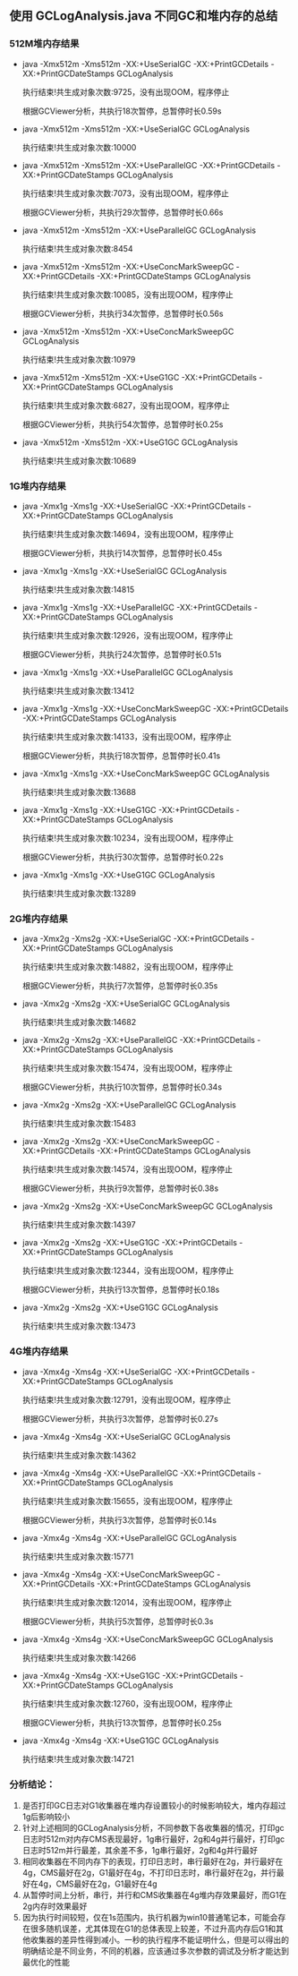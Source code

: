 ## 使用 GCLogAnalysis.java 不同GC和堆内存的总结 ##

### 512M堆内存结果 ###
- java -Xmx512m -Xms512m -XX:+UseSerialGC -XX:+PrintGCDetails -XX:+PrintGCDateStamps GCLogAnalysis

	执行结束!共生成对象次数:9725，没有出现OOM，程序停止

	根据GCViewer分析，共执行18次暂停，总暂停时长0.59s

- java -Xmx512m -Xms512m -XX:+UseSerialGC GCLogAnalysis

	执行结束!共生成对象次数:10000

- java -Xmx512m -Xms512m -XX:+UseParallelGC -XX:+PrintGCDetails -XX:+PrintGCDateStamps GCLogAnalysis

	执行结束!共生成对象次数:7073，没有出现OOM，程序停止

	根据GCViewer分析，共执行29次暂停，总暂停时长0.66s

- java -Xmx512m -Xms512m -XX:+UseParallelGC GCLogAnalysis

	执行结束!共生成对象次数:8454

- java -Xmx512m -Xms512m -XX:+UseConcMarkSweepGC -XX:+PrintGCDetails -XX:+PrintGCDateStamps GCLogAnalysis

	执行结束!共生成对象次数:10085，没有出现OOM，程序停止

	根据GCViewer分析，共执行34次暂停，总暂停时长0.56s

- java -Xmx512m -Xms512m -XX:+UseConcMarkSweepGC GCLogAnalysis

	执行结束!共生成对象次数:10979

- java -Xmx512m -Xms512m -XX:+UseG1GC -XX:+PrintGCDetails -XX:+PrintGCDateStamps GCLogAnalysis

	执行结束!共生成对象次数:6827，没有出现OOM，程序停止

	根据GCViewer分析，共执行54次暂停，总暂停时长0.25s

- java -Xmx512m -Xms512m -XX:+UseG1GC GCLogAnalysis

	执行结束!共生成对象次数:10689

### 1G堆内存结果 ###

- java -Xmx1g -Xms1g -XX:+UseSerialGC -XX:+PrintGCDetails -XX:+PrintGCDateStamps GCLogAnalysis

	执行结束!共生成对象次数:14694，没有出现OOM，程序停止

	根据GCViewer分析，共执行14次暂停，总暂停时长0.45s

- java -Xmx1g -Xms1g -XX:+UseSerialGC GCLogAnalysis

	执行结束!共生成对象次数:14815

- java -Xmx1g -Xms1g -XX:+UseParallelGC -XX:+PrintGCDetails -XX:+PrintGCDateStamps GCLogAnalysis

	执行结束!共生成对象次数:12926，没有出现OOM，程序停止

	根据GCViewer分析，共执行24次暂停，总暂停时长0.51s

- java -Xmx1g -Xms1g -XX:+UseParallelGC GCLogAnalysis

	执行结束!共生成对象次数:13412 

- java -Xmx1g -Xms1g -XX:+UseConcMarkSweepGC -XX:+PrintGCDetails -XX:+PrintGCDateStamps GCLogAnalysis

	执行结束!共生成对象次数:14133，没有出现OOM，程序停止

	根据GCViewer分析，共执行18次暂停，总暂停时长0.41s

- java -Xmx1g -Xms1g -XX:+UseConcMarkSweepGC GCLogAnalysis

	执行结束!共生成对象次数:13688

- java -Xmx1g -Xms1g -XX:+UseG1GC -XX:+PrintGCDetails -XX:+PrintGCDateStamps GCLogAnalysis

	执行结束!共生成对象次数:10234，没有出现OOM，程序停止

	根据GCViewer分析，共执行30次暂停，总暂停时长0.22s

- java -Xmx1g -Xms1g -XX:+UseG1GC GCLogAnalysis

	执行结束!共生成对象次数:13289

### 2G堆内存结果 ###

- java -Xmx2g -Xms2g -XX:+UseSerialGC -XX:+PrintGCDetails -XX:+PrintGCDateStamps GCLogAnalysis

	执行结束!共生成对象次数:14882，没有出现OOM，程序停止

	根据GCViewer分析，共执行7次暂停，总暂停时长0.35s

- java -Xmx2g -Xms2g -XX:+UseSerialGC GCLogAnalysis

	执行结束!共生成对象次数:14682

- java -Xmx2g -Xms2g -XX:+UseParallelGC -XX:+PrintGCDetails -XX:+PrintGCDateStamps GCLogAnalysis

	执行结束!共生成对象次数:15474，没有出现OOM，程序停止

	根据GCViewer分析，共执行10次暂停，总暂停时长0.34s

- java -Xmx2g -Xms2g -XX:+UseParallelGC GCLogAnalysis

	执行结束!共生成对象次数:15483

- java -Xmx2g -Xms2g -XX:+UseConcMarkSweepGC -XX:+PrintGCDetails -XX:+PrintGCDateStamps GCLogAnalysis

	执行结束!共生成对象次数:14574，没有出现OOM，程序停止

	根据GCViewer分析，共执行9次暂停，总暂停时长0.38s

- java -Xmx2g -Xms2g -XX:+UseConcMarkSweepGC GCLogAnalysis

	执行结束!共生成对象次数:14397

- java -Xmx2g -Xms2g -XX:+UseG1GC -XX:+PrintGCDetails -XX:+PrintGCDateStamps GCLogAnalysis

	执行结束!共生成对象次数:12344，没有出现OOM，程序停止

	根据GCViewer分析，共执行13次暂停，总暂停时长0.18s

- java -Xmx2g -Xms2g -XX:+UseG1GC GCLogAnalysis

	执行结束!共生成对象次数:13473
	
### 4G堆内存结果 ###

- java -Xmx4g -Xms4g -XX:+UseSerialGC -XX:+PrintGCDetails -XX:+PrintGCDateStamps GCLogAnalysis

	执行结束!共生成对象次数:12791，没有出现OOM，程序停止

	根据GCViewer分析，共执行3次暂停，总暂停时长0.27s

- java -Xmx4g -Xms4g -XX:+UseSerialGC GCLogAnalysis

	执行结束!共生成对象次数:14362

- java -Xmx4g -Xms4g -XX:+UseParallelGC -XX:+PrintGCDetails -XX:+PrintGCDateStamps GCLogAnalysis

	执行结束!共生成对象次数:15655，没有出现OOM，程序停止

	根据GCViewer分析，共执行3次暂停，总暂停时长0.14s

- java -Xmx4g -Xms4g -XX:+UseParallelGC GCLogAnalysis

	执行结束!共生成对象次数:15771

- java -Xmx4g -Xms4g -XX:+UseConcMarkSweepGC -XX:+PrintGCDetails -XX:+PrintGCDateStamps GCLogAnalysis

	执行结束!共生成对象次数:12014，没有出现OOM，程序停止

	根据GCViewer分析，共执行5次暂停，总暂停时长0.3s

- java -Xmx4g -Xms4g -XX:+UseConcMarkSweepGC GCLogAnalysis

	执行结束!共生成对象次数:14266

- java -Xmx4g -Xms4g -XX:+UseG1GC -XX:+PrintGCDetails -XX:+PrintGCDateStamps GCLogAnalysis

	执行结束!共生成对象次数:12760，没有出现OOM，程序停止

	根据GCViewer分析，共执行13次暂停，总暂停时长0.25s

- java -Xmx4g -Xms4g -XX:+UseG1GC GCLogAnalysis

	执行结束!共生成对象次数:14721

### 分析结论： ###
1. 是否打印GC日志对G1收集器在堆内存设置较小的时候影响较大，堆内存超过1g后影响较小
2. 针对上述相同的GCLogAnalysis分析，不同参数下各收集器的情况，打印gc日志时512m对内存CMS表现最好，1g串行最好，2g和4g并行最好，打印gc日志时512m并行最差，其余差不多，1g串行最好，2g和4g并行最好
3. 相同收集器在不同内存下的表现，打印日志时，串行最好在2g，并行最好在4g，CMS最好在2g，G1最好在4g，不打印日志时，串行最好在2g，并行最好在4g，CMS最好在2g，G1最好在4g
4. 从暂停时间上分析，串行，并行和CMS收集器在4g堆内存效果最好，而G1在2g内存时效果最好
5. 因为执行时间较短，仅在1s范围内，执行机器为win10普通笔记本，可能会存在很多随机误差，尤其体现在G1的总体表现上较差，不过升高内存后G1和其他收集器的差异性得到减小。一秒的执行程序不能证明什么，但是可以得出的明确结论是不同业务，不同的机器，应该通过多次参数的调试及分析才能达到最优化的性能
